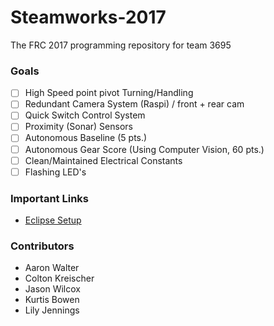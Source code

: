 # Steamworks-2017
The FRC 2017 programming repository for team 3695

### Goals
 - [ ] High Speed point pivot Turning/Handling
 - [ ] Redundant Camera System (Raspi) / front + rear cam
 - [ ] Quick Switch Control System
 - [ ] Proximity (Sonar) Sensors
 - [ ] Autonomous Baseline (5 pts.)
 - [ ] Autonomous Gear Score  (Using Computer Vision, 60 pts.)
 - [ ] Clean/Maintained Electrical Constants
 - [ ] Flashing LED's

### Important Links
 - [Eclipse Setup](https://wpilib.screenstepslive.com/s/4485/m/13809/l/599681-installing-eclipse-c-java)

### Contributors
 * Aaron Walter
 * Colton Kreischer
 * Jason Wilcox
 * Kurtis Bowen
 * Lily Jennings
